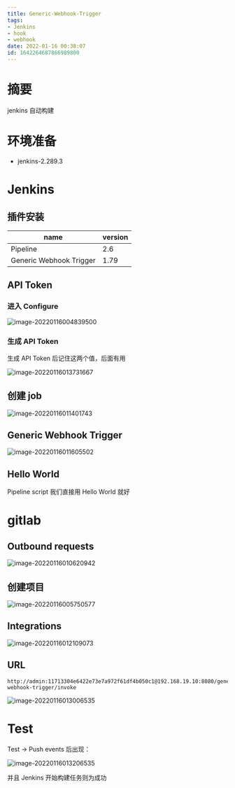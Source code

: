 ```yaml
---
title: Generic-Webhook-Trigger
tags: 
- Jenkins
- hook
- webhook
date: 2022-01-16 00:38:07
id: 1642264687866989800
---
```

# 摘要

jenkins 自动构建

# 环境准备

- jenkins-2.289.3

# Jenkins

## 插件安装

| name                    | version |
| ----------------------- | ------- |
| Pipeline                | 2.6     |
| Generic Webhook Trigger | 1.79    |

## API Token

### 进入 Configure

![image-20220116004839500](assets/images/image-20220116004839500.png)

### 生成 API Token

生成 API Token 后记住这两个值，后面有用

![image-20220116013731667](assets/images/image-20220116013731667.png)





## 创建 job

![image-20220116011401743](assets/images/image-20220116011401743.png)

## Generic Webhook Trigger

![image-20220116011605502](assets/images/image-20220116011605502.png)

## Hello World

Pipeline script 我们直接用 Hello World 就好

# gitlab

## Outbound requests

![image-20220116010620942](assets/images/image-20220116010620942.png)

## 创建项目

![image-20220116005750577](assets/images/image-20220116005750577.png)



## Integrations

![image-20220116012109073](assets/images/image-20220116012109073.png)

## URL

```
http://admin:11713304e6422e73e7a972f61df4b050c1@192.168.19.10:8080/generic-webhook-trigger/invoke
```

![image-20220116013006535](assets/images/image-20220116013006535.png)

# Test

Test → Push events 后出现：

![image-20220116013206535](assets/images/image-20220116013206535.png)

并且 Jenkins 开始构建任务则为成功



